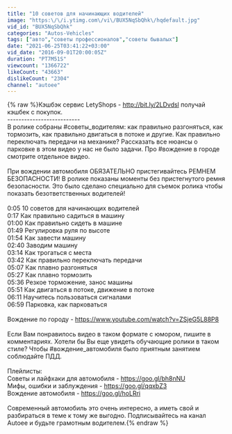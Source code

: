 ```yaml
---
title: "10 советов для начинающих водителей"
image: "https:\/\/i.ytimg.com\/vi\/BUX5NqSbQhk\/hqdefault.jpg"
vid_id: "BUX5NqSbQhk"
categories: "Autos-Vehicles"
tags: ["авто","советы профессионалов","советы бывалых"]
date: "2021-06-25T03:41:22+03:00"
vid_date: "2016-09-01T20:00:05Z"
duration: "PT7M51S"
viewcount: "1366722"
likeCount: "43663"
dislikeCount: "2304"
channel: "autoee"
---
```

{% raw %}Кэшбэк сервис LetyShops - <a rel="nofollow" target="blank" href="http://bit.ly/2LDvdsl">http://bit.ly/2LDvdsl</a> получай кэшбек с покупок.<br />--------------------------<br />В ролике собраны #советы_водителям: как правильно разгоняться, как тормозить, как правильно двигаться в потоке и другие. Как  правильно переключать передачи на механике? Рассказать все нюансы о парковке в этом видео у нас не было задачи. Про #вождение в городе смотрите отдельное видео.<br /><br />При вождении автомобиля ОБЯЗАТЕЛЬНО пристегивайтесь РЕМНЕМ БЕЗОПАСНОСТИ! В ролике показаны моменты без пристегнутого ремня безопасности. Это было сделано специально для съемок ролика чтобы показать безответственных водителей! <br /><br />0:05 10 советов для начинающих водителей<br />0:17 Как правильно садиться в машину <br />01:00 Как правильно сидеть в машине <br />01:49 Регулировка руля по высоте <br />01:54 Как завести машину <br />02:40 Заводим машину<br />03:14 Как трогаться с места<br />03:42 Как правильно переключать передачи <br />05:07 Как плавно разгоняться <br />05:27 Как плавно тормозить<br />05:36 Резкое торможение, занос машины<br />05:51 Как двигаться в потоке, движение в потоке<br />06:11 Научитесь пользоваться сигналами<br />06:59 Парковка, как парковаться <br /><br />Вождение по городу - <a rel="nofollow" target="blank" href="https://www.youtube.com/watch?v=ZSjeG5L88P8">https://www.youtube.com/watch?v=ZSjeG5L88P8</a><br /><br />Если Вам понравилось видео в таком формате с юмором, пишите в комментариях. Хотели бы Вы еще увидеть обучающие ролики в таком стиле? Чтобы #вождение_автомобиля было приятным занятием соблюдайте ПДД.<br /><br />Плейлисты:<br />Советы и лайфхаки для автомобиля - <a rel="nofollow" target="blank" href="https://goo.gl/bh8nNU">https://goo.gl/bh8nNU</a><br />Мифы, ошибки и заблуждения - <a rel="nofollow" target="blank" href="https://goo.gl/qqxbZ3">https://goo.gl/qqxbZ3</a><br />Вождение автомобиля - <a rel="nofollow" target="blank" href="https://goo.gl/hoLRri">https://goo.gl/hoLRri</a><br /><br />Современный автомобиль это очень интересно, а иметь свой и разбираться в теме к тому же выгодно. Подписывайтесь на канал Autoee и будьте грамотным водителем.{% endraw %}

